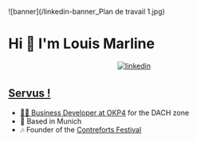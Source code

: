 ![banner](/linkedin-banner_Plan de travail 1.jpg)


# Hi 👋 I'm Louis Marline

<div align="center">
<a href="https://www.linkedin.com/in/louismarline/" target="_blank">
<img src=https://img.shields.io/badge/linkedin-%231E77B5.svg?&style=for-the-badge&logo=linkedin&logoColor=white alt=linkedin style="margin-bottom: 5px;" />
</div>

## Servus !

  - 👨‍💼 Business Developer at [OKP4](https://okp4.com/) for the DACH zone
  - :city_sunrise: Based in Munich
  - :notes: Founder of the [Contreforts Festival](https://linktr.ee/contreforts)

